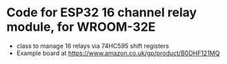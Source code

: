# Code for ESP32 16 channel relay module, for WROOM-32E

- class to manage 16 relays via 74HC595 shift registers
- Example board at https://www.amazon.co.uk/gp/product/B0DHF121MQ
